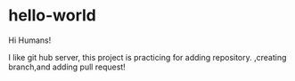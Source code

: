# hello-world
Hi Humans!

I like git hub server, this project is practicing for adding repository.
,creating branch,and adding pull request!
